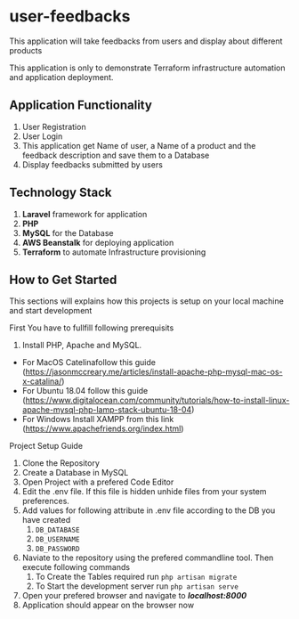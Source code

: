 # user-feedbacks
This application will take feedbacks from users and display about different products

This application is only to demonstrate Terraform infrastructure automation and application deployment.

## Application Functionality
1. User Registration
2. User Login
3. This application get Name of user, a Name of a product and the feedback description and save them to a Database
4. Display feedbacks submitted by users

## Technology Stack
1. **Laravel** framework for application
2. **PHP**
3. **MySQL** for the Database
4. **AWS Beanstalk** for deploying application
5. **Terraform** to automate Infrastructure provisioning 

## How to Get Started
This sections will explains how this projects is setup on your local machine and start development

First You have to fullfill following prerequisits
1. Install PHP, Apache and MySQL.
 - For MacOS Catelinafollow this guide (https://jasonmccreary.me/articles/install-apache-php-mysql-mac-os-x-catalina/)
 - For Ubuntu 18.04 follow this guide (https://www.digitalocean.com/community/tutorials/how-to-install-linux-apache-mysql-php-lamp-stack-ubuntu-18-04)
- For Windows Install XAMPP from this link (https://www.apachefriends.org/index.html)

Project Setup Guide
1. Clone the Repository
2. Create a Database in MySQL
3. Open Project with a prefered Code Editor
4. Edit the .env file. If this file is hidden unhide files from your system preferences.
5. Add values for following attribute in .env file according to the DB you have created
    1. `DB_DATABASE`
    2. `DB_USERNAME`
    3. `DB_PASSWORD`
6. Naviate to the repository using the prefered commandline tool. Then execute following commands
    1. To Create the Tables required run `php artisan migrate`
    2. To Start the development server run `php artisan serve`
7. Open your prefered browser and navigate to ***localhost:8000***
8. Application should appear on the browser now